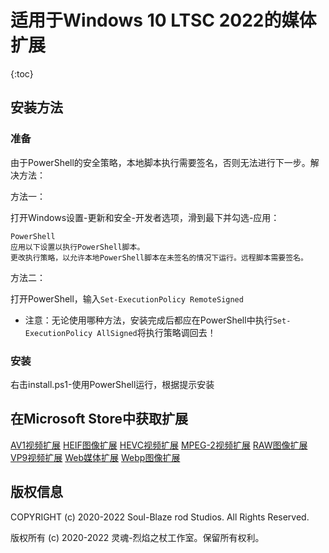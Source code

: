 # 适用于Windows 10 LTSC 2022的媒体扩展

{:toc}
## 安装方法

### 准备

由于PowerShell的安全策略，本地脚本执行需要签名，否则无法进行下一步。解决方法：

方法一：

打开Windows设置-更新和安全-开发者选项，滑到最下并勾选-应用：

	PowerShell
	应用以下设置以执行PowerShell脚本。
	更改执行策略，以允许本地PowerShell脚本在未签名的情况下运行。远程脚本需要签名。

方法二：

打开PowerShell，输入`Set-ExecutionPolicy RemoteSigned`

- 注意：无论使用哪种方法，安装完成后都应在PowerShell中执行`Set-ExecutionPolicy AllSigned`将执行策略调回去！

### 安装

右击install.ps1-使用PowerShell运行，根据提示安装

## 在Microsoft Store中获取扩展

[AV1视频扩展](https://apps.microsoft.com/store/detail/av1-video-extension/9MVZQVXJBQ9V?hl=zh-cn&gl=CN)	[HEIF图像扩展](https://apps.microsoft.com/store/detail/heif-%E5%9B%BE%E5%83%8F%E6%89%A9%E5%B1%95/9PMMSR1CGPWG?hl=zh-cn&gl=CN)	[HEVC视频扩展](https://apps.microsoft.com/store/detail/hevc-%E8%A7%86%E9%A2%91%E6%89%A9%E5%B1%95/9NMZLZ57R3T7?hl=zh-cn&gl=CN)	[MPEG-2视频扩展](https://apps.microsoft.com/store/detail/mpeg2-%E8%A7%86%E9%A2%91%E6%89%A9%E5%B1%95/9N95Q1ZZPMH4?hl=zh-cn&gl=CN)	[RAW图像扩展](https://apps.microsoft.com/store/detail/%E5%8E%9F%E5%A7%8B%E5%9B%BE%E5%83%8F%E6%89%A9%E5%B1%95/9NCTDW2W1BH8?hl=zh-cn&gl=CN)	[VP9视频扩展](https://apps.microsoft.com/store/detail/vp9-%E8%A7%86%E9%A2%91%E6%89%A9%E5%B1%95/9N4D0MSMP0PT?hl=zh-cn&gl=CN)	[Web媒体扩展](https://apps.microsoft.com/store/detail/web-%E5%AA%92%E4%BD%93%E6%89%A9%E5%B1%95/9N5TDP8VCMHS?hl=zh-cn&gl=CN)	[Webp图像扩展](https://apps.microsoft.com/store/detail/webp-%E5%9B%BE%E5%83%8F%E6%89%A9%E5%B1%95/9PG2DK419DRG?hl=zh-cn&gl=CN)

## 版权信息

COPYRIGHT (c) 2020-2022 Soul-Blaze rod Studios. All Rights Reserved.

版权所有 (c) 2020-2022 灵魂-烈焰之杖工作室。保留所有权利。
